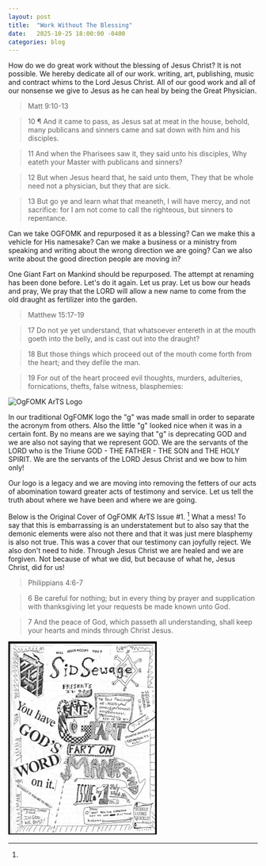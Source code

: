 ```yaml
---
layout: post
title:  "Work Without The Blessing"
date:   2025-10-25 18:00:00 -0400
categories: blog
---
```


How do we do great work without the blessing of Jesus Christ? It is not possible. We hereby dedicate all of our work. writing, art, publishing, music and contract whims to the Lord Jesus Christ. All of our good work and all of our nonsense we give to Jesus as he can heal by being the Great Physician. 

> Matt 9:10-13

> 10 ¶ And it came to pass, as Jesus sat at meat in the house, behold, many publicans and sinners came and sat down with him and his disciples. 

> 11 And when the Pharisees saw it, they said unto his disciples, Why eateth your Master with publicans and sinners? 
 
> 12 But when Jesus heard that, he said unto them, They that be whole need not a physician, but they that are sick. 

>13 But go ye and learn what that meaneth, I will have mercy, and not sacrifice: for I am not come to call the righteous, but sinners to repentance. 

Can we take OGFOMK and repurposed it as a blessing? Can we make this a vehicle for His namesake? Can we make a business or a ministry from speaking and writing about the wrong direction we are going? Can we also write about the good direction people are moving in?

One Giant Fart on Mankind should be repurposed. The attempt at renaming has been done before. Let's do it again. Let us pray. Let us bow our heads and pray, We pray that the LORD will allow a new name to come from the old draught as fertilizer into the garden.

> Matthew 15:17-19

> 17 Do not ye yet understand, that whatsoever entereth in at the mouth goeth
into the belly, and is cast out into the draught?
 
> 18 But those things which proceed out of the mouth come forth from the heart;
and they defile the man.
 
> 19 For out of the heart proceed evil thoughts, murders, adulteries,
fornications, thefts, false witness, blasphemies:

![OgFOMK ArTS Logo](/assets/OgFOMK-Logo.png)

In our traditional OgFOMK logo the "g" was made small in order to separate the acronym from others. Also the little "g" looked nice when it was in a certain font. By no means are we saying that "g" is deprecating GOD and we are also not saying that we represent GOD. We are the servants of the LORD who is the Triune GOD - THE FATHER - THE SON and THE HOLY SPIRIT. We are the servants of the LORD Jesus Christ and we bow to him only!

Our logo is a legacy and we are moving into removing the fetters of our acts of abomination toward greater acts of testimony and service. Let us tell the truth about where we have been and where we are going.

Below is the Original Cover of OgFOMK ArTS Issue #1. [^1] What a mess! To say that this is embarrassing is an understatement but to also say that the demonic elements were also not there and that it was just mere blasphemy is also not true. This was a cover that our testimony can joyfully reject. We also don't need to hide. Through Jesus Christ we are healed and we are forgiven. Not because of what we did, but because of what he, Jesus Christ, did for us!

> Philippians 4:6-7

> 6 Be careful for nothing; but in every thing by prayer and supplication with
thanksgiving let your requests be made known unto God.
  
> 7 And the peace of God, which passeth all understanding, shall keep your
hearts and minds through Christ Jesus.

[^1]:
![OgFOMK ArTS Issue #1, 1988](/assets/Zine-to-pdf-ogfomk01.300x389.png)

